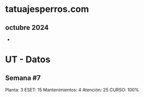 # tatuajesperros.com

## octubre 2024

* 





# UT - Datos

## Semana #7

Planta: 3
ESET: 15
Mantenimientos: 4
Atención: 25
CURSO: 100% 